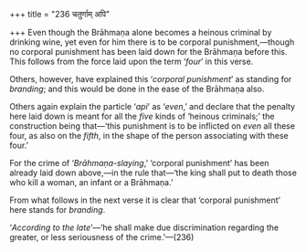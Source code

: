+++
title = "236 चतुर्णाम् अपि"

+++
Even though the Brāhmaṇa alone becomes a heinous criminal by drinking
wine, yet even for him there is to be corporal punishment,—though no
corporal punishment has been laid down for the Brāhmaṇa before this.
This follows from the force laid upon the term ‘*four*’ in this verse.

Others, however, have explained this ‘*corporal punishment*’ as standing
for *branding*; and this would be done in the ease of the Brāhmaṇa also.

Others again explain the particle ‘*api*’ as ‘*even*,’ and declare that
the penalty here laid down is meant for all the *five* kinds of ‘heinous
criminals;’ the construction being that—‘this punishment is to be
inflicted on *even* all these four, as also on the *fifth*, in the shape
of the person associating with these four.’

For the crime of ‘*Brāhmaṇa-slaying*,’ ‘corporal punishment’ has been
already laid down above,—in the rule that—‘the king shall put to death
those who kill a woman, an infant or a Brāhmaṇa.’

From what follows in the next verse it is clear that ‘corporal
punishment’ here stands for *branding*.

‘*According to the late*’—‘he shall make due discrimination regarding
the greater, or less seriousness of the crime.’—(236)


